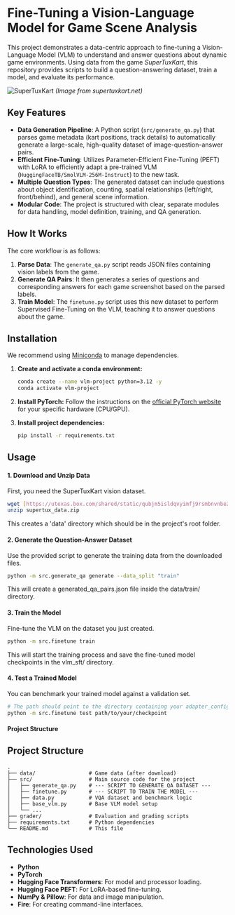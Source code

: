 # Fine-Tuning a Vision-Language Model for Game Scene Analysis

This project demonstrates a data-centric approach to fine-tuning a Vision-Language Model (VLM) to understand and answer questions about dynamic game environments. Using data from the game *SuperTuxKart*, this repository provides scripts to build a question-answering dataset, train a model, and evaluate its performance.

![SuperTuxKart](https://supertuxkart.net/assets/wiki/STK0.8.1_3.jpg)
*(Image from supertuxkart.net)*

## Key Features

- **Data Generation Pipeline**: A Python script (`src/generate_qa.py`) that parses game metadata (kart positions, track details) to automatically generate a large-scale, high-quality dataset of image-question-answer pairs.
- **Efficient Fine-Tuning**: Utilizes Parameter-Efficient Fine-Tuning (PEFT) with LoRA to efficiently adapt a pre-trained VLM (`HuggingFaceTB/SmolVLM-256M-Instruct`) to the new task.
- **Multiple Question Types**: The generated dataset can include questions about object identification, counting, spatial relationships (left/right, front/behind), and general scene information.
- **Modular Code**: The project is structured with clear, separate modules for data handling, model definition, training, and QA generation.

## How It Works

The core workflow is as follows:

1.  **Parse Data**: The `generate_qa.py` script reads JSON files containing vision labels from the game.
2.  **Generate QA Pairs**: It then generates a series of questions and corresponding answers for each game screenshot based on the parsed labels.
3.  **Train Model**: The `finetune.py` script uses this new dataset to perform Supervised Fine-Tuning on the VLM, teaching it to answer questions about the game.

## Installation

We recommend using [Miniconda](https://docs.conda.io/en/latest/miniconda.html) to manage dependencies.

1.  **Create and activate a conda environment:**
    ```bash
    conda create --name vlm-project python=3.12 -y
    conda activate vlm-project
    ```

2.  **Install PyTorch:**
    Follow the instructions on the [official PyTorch website](https://pytorch.org/get-started/locally/) for your specific hardware (CPU/GPU).

3.  **Install project dependencies:**
    ```bash
    pip install -r requirements.txt
    ```

## Usage

#### 1. Download and Unzip Data

First, you need the SuperTuxKart vision dataset.

```bash
wget [https://utexas.box.com/shared/static/qubjm5isldqvyimfj9rsmbnvnbezwcv4.zip](https://utexas.box.com/shared/static/qubjm5isldqvyimfj9rsmbnvnbezwcv4.zip) -O supertux_data.zip
unzip supertux_data.zip
```
 This creates a 'data' directory which should be in the project's root folder.


#### 2. Generate the Question-Answer Dataset

Use the provided script to generate the training data from the downloaded files.

```bash
python -m src.generate_qa generate --data_split "train"
```

This will create a generated_qa_pairs.json file inside the data/train/ directory.

#### 3. Train the Model

Fine-tune the VLM on the dataset you just created.

```Bash
python -m src.finetune train
```
This will start the training process and save the fine-tuned model checkpoints in the vlm_sft/ directory.

#### 4. Test a Trained Model

You can benchmark your trained model against a validation set.

```Bash
# The path should point to the directory containing your adapter_config.json
python -m src.finetune test path/to/your/checkpoint
```


#### Project Structure

## Project Structure

```
.
├── data/                 # Game data (after download)
├── src/                  # Main source code for the project
│   ├── generate_qa.py    # --- SCRIPT TO GENERATE QA DATASET ---
│   ├── finetune.py       # --- SCRIPT TO TRAIN THE MODEL ---
│   ├── data.py           # VQA dataset and benchmark logic
│   ├── base_vlm.py       # Base VLM model setup
│   └── ...
├── grader/               # Evaluation and grading scripts
├── requirements.txt      # Python dependencies
└── README.md             # This file
```

## Technologies Used

- **Python**
- **PyTorch**
- **Hugging Face Transformers**: For model and processor loading.
- **Hugging Face PEFT**: For LoRA-based fine-tuning.
- **NumPy & Pillow**: For data and image manipulation.
- **Fire**: For creating command-line interfaces.
